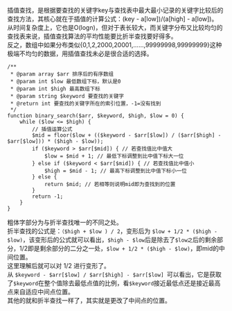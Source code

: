 插值查找，是根据要查找的关键字key与查找表中最大最小记录的关键字比较后的查找方法，其核心就在于插值的计算公式：(key - a[low])/(a[high] - a[low])。  
从时间复杂度上，它也是O(logn)，但对于表长较大，而关键字分布又比较均匀的查找表来说，插值查找算法的平均性能要比折半查找要好得多。  
反之，数组中如果分布类似{0,1,2,2000,20001,......,99999998,99999999}这种极端不均匀的数据，用插值查找未必是很合适的选择。

	/**
	 * @param array $arr 排序后的有序数组
	 * @param int $low 最低数组下标，默认是0
	 * @param int $high 最高数组下标
	 * @param string $keyword 要查找的关键字
	 * @return int 要查找的关键字所在的索引位置，-1=没有找到
	 */
	function binary_search($arr, $keyword, $high, $low = 0) {
	    while ($low <= $high) {
	        // 插值运算公式
	        $mid = floor($low + (($keyword - $arr[$low]) / ($arr[$high] - $arr[$low])) * ($high - $low));
	        if ($keyword > $arr[$mid]) { // 若查找值比中值大
	            $low = $mid + 1; // 最低下标调整到比中值下标大一位
	        } else if ($keyword < $arr[$mid]) { // 若查找值比中值小
	            $high = $mid - 1; // 最高下标调整到比中值下标小一位
	        } else {
	            return $mid; // 若相等则说明mid即为查找到的位置
	        }
	        return -1;
	    }
	}

粗体字部分为与折半查找唯一的不同之处。  
折半查找的公式是：`（$high + $low ) / 2`，变形后为 `$low + 1/2 * ($high - $low)`，该变形后的公式就可以看出，`$high - $low`后是除去了`$low之`后的剩余部分，1/2即是剩余部分的二分之一处，`$low + 1/2 * ($high - $low)`，即mid的中间位置。  
这里理解后就可以对 1/2 进行变形了。  
从 `$keyword - $arr[$low] / $arr[$high] - $arr[$low] `可以看出，它是获取了`$keyword`在整个值除去最低点值的比例，看`$keyword`接近最低点还是接近最高点来自适应中间点位置。  
其他的就和折半查找一样了，其实就是更改了中间点的位置。